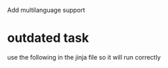 Add multilanguage support
# outdated task
use the following in the jinja file so it will run correctly
``` [jinja2.ext: babel_extract[i18n]: ** .html]
```
